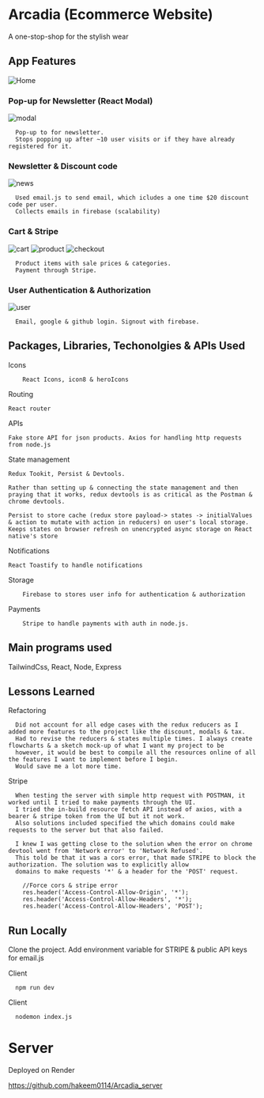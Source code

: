 
# Arcadia (Ecommerce Website)

A one-stop-shop for the stylish wear

## App Features
![Home](./src/assets/readmeAssets/home.png "Home")


### Pop-up for Newsletter (React Modal)
![modal](./src/assets/readmeAssets/modal.png "modal")

```
  Pop-up to for newsletter. 
  Stops popping up after ~10 user visits or if they have already registered for it.
```

### Newsletter & Discount code
![news](./src/assets/readmeAssets/email.png "news")

```
  Used email.js to send email, which icludes a one time $20 discount code per user.
  Collects emails in firebase (scalability)
```

### Cart & Stripe
![cart](./src/assets/readmeAssets/cart.png "cart")
![product](./src/assets/readmeAssets/product.png "product")
![checkout](./src/assets/readmeAssets/checkout.png "checkout")

```
  Product items with sale prices & categories.
  Payment through Stripe.
```

### User Authentication & Authorization
![user](./src/assets/readmeAssets/user.png "user")

```
  Email, google & github login. Signout with firebase.
```


## Packages, Libraries, Techonolgies & APIs Used
Icons
```
    React Icons, icon8 & heroIcons
```

Routing
```
React router
```

APIs
```
Fake store API for json products. Axios for handling http requests from node.js 
```

State management
```
Redux Tookit, Persist & Devtools.

Rather than setting up & connecting the state management and then praying that it works, redux devtools is as critical as the Postman & chrome devtools.

Persist to store cache (redux store payload-> states -> initialValues & action to mutate with action in reducers) on user's local storage. 
Keeps states on browser refresh on unencrypted async storage on React native's store
```

Notifications
```
React Toastify to handle notifications
```

Storage 
```
    Firebase to stores user info for authentication & authorization 
```

Payments
```
    Stripe to handle payments with auth in node.js.
```

## Main programs used

TailwindCss, React, Node, Express 



## Lessons Learned

Refactoring
```
  Did not account for all edge cases with the redux reducers as I added more features to the project like the discount, modals & tax.
  Had to revise the reducers & states multiple times. I always create flowcharts & a sketch mock-up of what I want my project to be 
  however, it would be best to compile all the resources online of all the features I want to implement before I begin.
  Would save me a lot more time.

```

Stripe
```
  When testing the server with simple http request with POSTMAN, it worked until I tried to make payments through the UI.
  I tried the in-build resource fetch API instead of axios, with a bearer & stripe token from the UI but it not work.
  Also solutions included specified the which domains could make requests to the server but that also failed. 

  I knew I was getting close to the solution when the error on chrome devtool went from 'Network error' to 'Network Refused'.
  This told be that it was a cors error, that made STRIPE to block the authorization. The solution was to explicitly allow
  domains to make requests '*' & a header for the 'POST' request. 

    //Force cors & stripe error
    res.header('Access-Control-Allow-Origin', '*');
    res.header('Access-Control-Allow-Headers', '*');
    res.header('Access-Control-Allow-Headers', 'POST');

```

## Run Locally

Clone the project. Add environment variable for STRIPE & public API keys for email.js

Client
```
  npm run dev
```

Client
```
  nodemon index.js
```

# Server
Deployed on Render

https://github.com/hakeem0114/Arcadia_server
